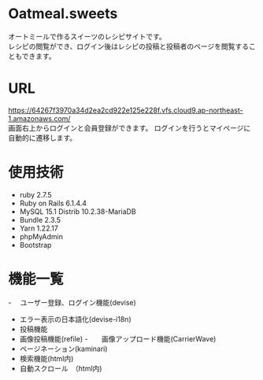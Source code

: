  # Oatmeal.sweets
  
  オートミールで作るスイーツのレシピサイトです。<br >
  レシピの閲覧ができ、ログイン後はレシピの投稿と投稿者のページを閲覧することもできます。
  
  
 # URL
  https://64267f3970a34d2ea2cd922e125e228f.vfs.cloud9.ap-northeast-1.amazonaws.com/<br >
  画面右上からログインと会員登録ができます。
  ログインを行うとマイページに自動的に遷移します。<br >
   
  # 使用技術
  - ruby 2.7.5
  - Ruby on Rails 6.1.4.4
  - MySQL 15.1 Distrib 10.2.38-MariaDB
  - Bundle 2.3.5
  - Yarn 1.22.17
  - phpMyAdmin
  - Bootstrap
  
 # 機能一覧
 -　 ユーザー登録、ログイン機能(devise)
  - エラー表示の日本語化(devise-i18n)
 - 投稿機能
  - 画像投稿機能(refile)
  -　　画像アップロード機能(CarrierWave)
 - ページネーション(kaminari)
 - 検索機能(html内)
 - 自動スクロール　（html内)

  
